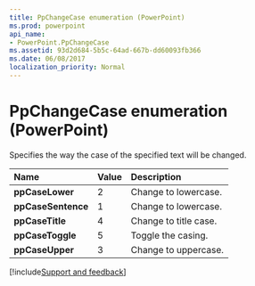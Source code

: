 ```yaml
---
title: PpChangeCase enumeration (PowerPoint)
ms.prod: powerpoint
api_name:
- PowerPoint.PpChangeCase
ms.assetid: 93d2d684-5b5c-64ad-667b-dd60093fb366
ms.date: 06/08/2017
localization_priority: Normal
---
```



# PpChangeCase enumeration (PowerPoint)

Specifies the way the case of the specified text will be changed.



|Name|Value|Description|
|:-----|:-----|:-----|
|**ppCaseLower**|2|Change to lowercase.|
|**ppCaseSentence**|1|Change to lowercase.|
|**ppCaseTitle**|4|Change to title case.|
|**ppCaseToggle**|5|Toggle the casing.|
|**ppCaseUpper**|3|Change to uppercase.|

[!include[Support and feedback](~/includes/feedback-boilerplate.md)]